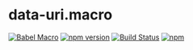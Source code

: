 # data-uri.macro

[![Babel Macro](https://img.shields.io/badge/babel--macro-%F0%9F%8E%A3-f5da55.svg?style=flat-square)](https://github.com/kentcdodds/babel-plugin-macros)
[![npm version](https://img.shields.io/npm/v/data-uri.macro.svg)](https://www.npmjs.com/package/data-uri.macro)
[![Build Status](https://travis-ci.org/Andarist/data-uri.macro.svg?branch=master)](https://travis-ci.org/Andarist/data-uri.macro)
[![npm](https://img.shields.io/npm/dm/data-uri.macro.svg)](https://www.npmjs.com/package/data-uri.macro)

